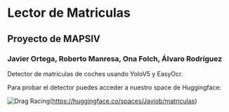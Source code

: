 # Lector de Matriculas
## Proyecto de MAPSIV
### Javier Ortega, Roberto Manresa, Ona Folch, Álvaro Rodríguez

Detector de matriculas de coches usando YoloV5 y EasyOcr.

Para probar el detector puedes acceder a nuestro space de Huggingface:

![Drag Racing](https://huggingface.co/front/assets/huggingface_logo-noborder.svg)(https://huggingface.co/spaces/Javiob/matriculas)

